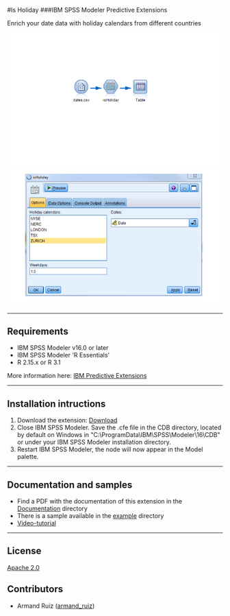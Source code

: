 #Is Holiday
###IBM SPSS Modeler Predictive Extensions

Enrich your date data with holiday calendars from different countries

![Map](https://github.com/IBMPredictiveAnalytics/IsHoliday/blob/master/Screenshot/Illustration2.png?raw=true)
![Map](https://github.com/IBMPredictiveAnalytics/IsHoliday/blob/master/Screenshot/Illustration1.png?raw=true)


---
Requirements
----
- IBM SPSS Modeler v16.0 or later
- IBM SPSS Modeler 'R Essentials'
- R 2.15.x or R 3.1

More information here: [IBM Predictive Extensions][2]


---
Installation intructions
----
1. Download the extension: [Download][3] 
2. Close IBM SPSS Modeler. Save the .cfe file in the CDB directory, located by default on Windows in "C:\ProgramData\IBM\SPSS\Modeler\16\CDB" or under your IBM SPSS Modeler installation directory.
3. Restart IBM SPSS Modeler, the node will now appear in the Model palette.


---
Documentation and samples
----
- Find a PDF with the documentation of this extension in the [Documentation][5] directory
- There is a sample available in the [example][6] directory
- [Video-tutorial][20]

---
License
----

[Apache 2.0][1]


Contributors
----

  - Armand Ruiz ([armand_ruiz](https://twitter.com/armand_ruiz))


[1]: http://www.apache.org/licenses/LICENSE-2.0.html
[2]:https://developer.ibm.com/predictiveanalytics/downloads/#tab2
[3]:https://github.com/IBMPredictiveAnalytics/IsHoliday/raw/master/Source%20code/isHoliday.cfe
[5]:https://github.com/IBMPredictiveAnalytics/IsHoliday/blob/master/Documentation/IsHoliday-SPSSModelerExtension.pdf
[6]:https://github.com/IBMPredictiveAnalytics/IsHoliday/tree/master/Example
[10]:http://armandruiz.com/SPSSmaps/crimeChicago1.html
[11]:http://cran.r-project.org/web/packages/RColorBrewer/index.html
[20]:https://www.youtube.com/watch?v=xcbET7fB7r0
